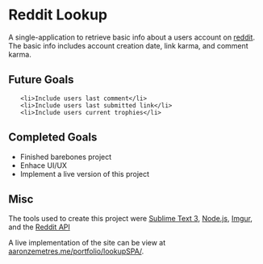 Reddit Lookup 
=========================
A single-application to retrieve basic info about a users account on <a href="http://www.reddit.com">reddit</a>. The basic info includes account creation date, link karma, and comment karma.

Future Goals
------------
<ul> 
    
    <li>Include users last comment</li>
    <li>Include users last submitted link</li>
    <li>Include users current trophies</li>
</ul>

Completed Goals
---------------
<ul>
    <li>Finished barebones project</li>
    <li>Enhace UI/UX</li>
    <li>Implement a live version of this project</li>
</ul>

Misc
----
The tools used to create this project were <a href="http://www.sublimetext.com/">Sublime Text 3</a>, <a href="https://nodejs.org/">Node.js</a>, <a href="http://imgur.com/">Imgur</a>, and the <a href="http://www.reddit.com/dev/api">Reddit API</a>

A live implementation of the site can be view at <a href="http://aaronzemetres.me/portfolio/lookupSPA/">aaronzemetres.me/portfolio/lookupSPA/</a>.

